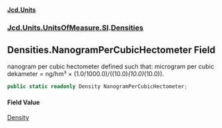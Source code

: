 #### [Jcd.Units](index.md 'index')
### [Jcd.Units.UnitsOfMeasure.SI](Jcd.Units.UnitsOfMeasure.SI.md 'Jcd.Units.UnitsOfMeasure.SI').[Densities](Densities.md 'Jcd.Units.UnitsOfMeasure.SI.Densities')

## Densities.NanogramPerCubicHectometer Field

nanogram per cubic hectometer defined such that: microgram per cubic dekameter = ng/hm³ × (1.0/1000.0)/((10.0)*(10.0)*(10.0)).

```csharp
public static readonly Density NanogramPerCubicHectometer;
```

#### Field Value
[Density](Density.md 'Jcd.Units.UnitTypes.Density')